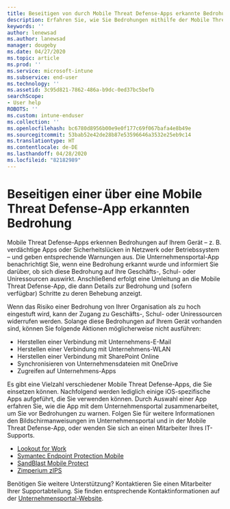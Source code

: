 ```yaml
---
title: Beseitigen von durch Mobile Threat Defense-Apps erkannte Bedrohungen unter iOS | Microsoft-Dokumentation
description: Erfahren Sie, wie Sie Bedrohungen mithilfe der Mobile Threat Defense-Apps für iOS beseitigen.
keywords: ''
author: lenewsad
ms.author: lanewsad
manager: dougeby
ms.date: 04/27/2020
ms.topic: article
ms.prod: ''
ms.service: microsoft-intune
ms.subservice: end-user
ms.technology: ''
ms.assetid: 3c95d821-7862-486a-b9dc-0ed37bc5befb
searchScope:
- User help
ROBOTS: ''
ms.custom: intune-enduser
ms.collection: ''
ms.openlocfilehash: bc6780d8956b00e9e0f177c69f067bafa4e8b49e
ms.sourcegitcommit: 53bab52e42de28b87e53596646a3532e25eb9c14
ms.translationtype: HT
ms.contentlocale: de-DE
ms.lasthandoff: 04/28/2020
ms.locfileid: "82182989"
---
```

# <a name="resolving-a-threat-found-by-a-mobile-threat-defense-app"></a>Beseitigen einer über eine Mobile Threat Defense-App erkannten Bedrohung

Mobile Threat Defense-Apps erkennen Bedrohungen auf Ihrem Gerät – z. B. verdächtige Apps oder Sicherheitslücken in Netzwerk oder Betriebssystem – und geben entsprechende Warnungen aus. Die Unternehmensportal-App benachrichtigt Sie, wenn eine Bedrohung erkannt wurde und informiert Sie darüber, ob sich diese Bedrohung auf Ihre Geschäfts-, Schul- oder Uniressourcen auswirkt. Anschließend erfolgt eine Umleitung an die Mobile Threat Defense-App, die dann Details zur Bedrohung und (sofern verfügbar) Schritte zu deren Behebung anzeigt. 

Wenn das Risiko einer Bedrohung von Ihrer Organisation als zu hoch eingestuft wird, kann der Zugang zu Geschäfts-, Schul- oder Uniressourcen widerrufen werden. Solange diese Bedrohungen auf Ihrem Gerät vorhanden sind, können Sie folgende Aktionen möglicherweise nicht ausführen:  

* Herstellen einer Verbindung mit Unternehmens-E-Mail
* Herstellen einer Verbindung mit Unternehmens-WLAN
* Herstellen einer Verbindung mit SharePoint Online
* Synchronisieren von Unternehmensdateien mit OneDrive
* Zugreifen auf Unternehmens-Apps

Es gibt eine Vielzahl verschiedener Mobile Threat Defense-Apps, die Sie einsetzen können. Nachfolgend werden lediglich einige iOS-spezifische Apps aufgeführt, die Sie verwenden können. Durch Auswahl einer App erfahren Sie, wie die App mit dem Unternehmensportal zusammenarbeitet, um Sie vor Bedrohungen zu warnen. Folgen Sie für weitere Informationen den Bildschirmanweisungen im Unternehmensportal und in der Mobile Threat Defense-App, oder wenden Sie sich an einen Mitarbeiter Ihres IT-Supports. 


* [Lookout for Work](you-need-to-resolve-a-threat-found-by-lookout-for-work-ios.md)
* [Symantec Endpoint Protection Mobile](you-need-to-resolve-a-threat-found-by-skycure-ios.md)
* [SandBlast Mobile Protect](you-need-to-resolve-a-threat-found-by-checkpoint-ios.md)
* [Zimperium zIPS](you-need-to-resolve-a-threat-found-by-zips-ios.md)

Benötigen Sie weitere Unterstützung? Kontaktieren Sie einen Mitarbeiter Ihrer Supportabteilung. Sie finden entsprechende Kontaktinformationen auf der [Unternehmensportal-Website](https://go.microsoft.com/fwlink/?linkid=2010980).  

